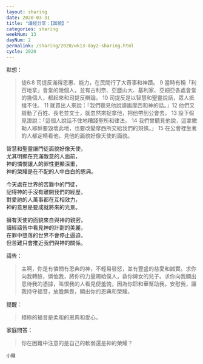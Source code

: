 ```yaml
---
layout: sharing
date: 2020-03-31
title: "讀經分享：【面貌】"
categories: sharing
weekNum: 13
dayNum: 2
permalink: /sharing/2020/wk13-day2-sharing.html
cycle: 2020
---
```


默想：
>徒6:8 司提反滿得恩惠、能力，在民間行了大奇事和神蹟。 9 當時有稱「利百地拿」會堂的幾個人，並有古利奈、亞歷山大、基利家、亞細亞各處會堂的幾個人，都起來和司提反辯論。 10 司提反是以智慧和聖靈說話，眾人抵擋不住。 11 就買出人來說：「我們聽見他說謗讟摩西和神的話。」12 他們又聳動了百姓、長老並文士，就忽然來捉拿他，把他帶到公會去， 13 設下假見證說：「這個人說話不住地糟踐聖所和律法。 14 我們曾聽見他說，這拿撒勒人耶穌要毀壞此地，也要改變摩西所交給我們的規條。」 15 在公會裡坐著的人都定睛看他，見他的面貌好像天使的面貌。  
  
智慧和聖靈讓門徒面貌好像天使，  
尤其明顯在充滿敵意的人面前，  
神的憐憫讓人的罪性更顯深重，  
神的榮耀是在不配的人中白白的恩典。  

今天處在世界的苦難中的門徒，  
記得神的手沒有離開我們的經歷，  
對愛祂的人萬事都在互相效力，  
神的意思是要成就將來的光景。  

擁有天使的面貌來自與神的親密，  
讀經禱告中看見神的計劃的美麗，  
在罪中墮落的世界不會停止逼迫，  
但苦難只會推近我們與神的關係。  

禱告：
>主啊，你是有憐憫有恩典的神，不輕易發怒，並有豐盛的慈愛和誠實。求你向我轉臉，憐恤我，將你的力量賜給僕人，救你婢女的兒子。求你向我顯出恩待我的憑據，叫恨我的人看見便羞愧，因為你耶和華幫助我，安慰我，讓我持守福音，放膽無畏，顯出你的恩典和榮耀。  

提醒：
>積極的福音是柔和的恩典和愛心。  

家庭問答：
>你在困難中注意的是自己的軟弱還是神的榮耀？  

`小錢`  

